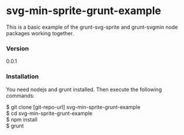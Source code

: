 # svg-min-sprite-grunt-example

This is a basic example of the grunt-svg-sprite and grunt-svgmin node packages working together.

### Version
0.0.1

### Installation
You need nodejs and grunt installed. Then execute the following commands:

$ git clone [git-repo-url] svg-min-sprite-grunt-example <br />
$ cd svg-min-sprite-grunt-example <br />
$ npm install <br />
$ grunt <br />
